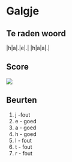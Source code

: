 # Galgje

## Te raden woord

|h|a|.|e|.| |h|a|a|.|


## Score 
![](./images/4.png)

## Beurten
1. j -fout
2. e - goed
3. a - goed
4. h - goed
5. l - fout
6. t - fout
7. r - fout

